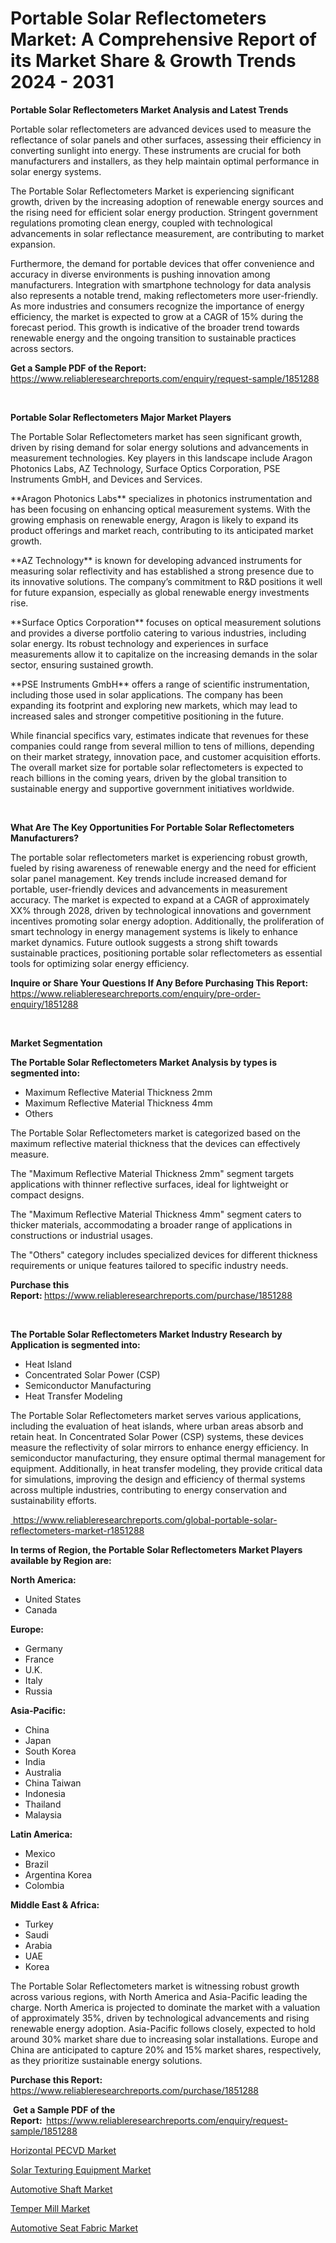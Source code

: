 <p><h1>Portable Solar Reflectometers Market: A Comprehensive Report of its Market Share & Growth Trends 2024 - 2031</h1></p><p><strong>Portable Solar Reflectometers Market Analysis and Latest Trends</strong></p>
<p><p>Portable solar reflectometers are advanced devices used to measure the reflectance of solar panels and other surfaces, assessing their efficiency in converting sunlight into energy. These instruments are crucial for both manufacturers and installers, as they help maintain optimal performance in solar energy systems.</p><p>The Portable Solar Reflectometers Market is experiencing significant growth, driven by the increasing adoption of renewable energy sources and the rising need for efficient solar energy production. Stringent government regulations promoting clean energy, coupled with technological advancements in solar reflectance measurement, are contributing to market expansion.</p><p>Furthermore, the demand for portable devices that offer convenience and accuracy in diverse environments is pushing innovation among manufacturers. Integration with smartphone technology for data analysis also represents a notable trend, making reflectometers more user-friendly. As more industries and consumers recognize the importance of energy efficiency, the market is expected to grow at a CAGR of 15% during the forecast period. This growth is indicative of the broader trend towards renewable energy and the ongoing transition to sustainable practices across sectors.</p></p>
<p><strong>Get a Sample PDF of the Report:&nbsp;</strong> <a href="https://www.reliableresearchreports.com/enquiry/request-sample/1851288?utm_campaign=113&utm_medium=2&utm_source=Github&utm_content=ia&utm_term=19102024&utm_id=portable-solar-reflectometers">https://www.reliableresearchreports.com/enquiry/request-sample/1851288</a></p>
<p>&nbsp;</p>
<p><strong>Portable Solar Reflectometers Major Market Players</strong></p>
<p><p>The Portable Solar Reflectometers market has seen significant growth, driven by rising demand for solar energy solutions and advancements in measurement technologies. Key players in this landscape include Aragon Photonics Labs, AZ Technology, Surface Optics Corporation, PSE Instruments GmbH, and Devices and Services.</p><p>**Aragon Photonics Labs** specializes in photonics instrumentation and has been focusing on enhancing optical measurement systems. With the growing emphasis on renewable energy, Aragon is likely to expand its product offerings and market reach, contributing to its anticipated market growth.</p><p>**AZ Technology** is known for developing advanced instruments for measuring solar reflectivity and has established a strong presence due to its innovative solutions. The company’s commitment to R&D positions it well for future expansion, especially as global renewable energy investments rise.</p><p>**Surface Optics Corporation** focuses on optical measurement solutions and provides a diverse portfolio catering to various industries, including solar energy. Its robust technology and experiences in surface measurements allow it to capitalize on the increasing demands in the solar sector, ensuring sustained growth.</p><p>**PSE Instruments GmbH** offers a range of scientific instrumentation, including those used in solar applications. The company has been expanding its footprint and exploring new markets, which may lead to increased sales and stronger competitive positioning in the future.</p><p>While financial specifics vary, estimates indicate that revenues for these companies could range from several million to tens of millions, depending on their market strategy, innovation pace, and customer acquisition efforts. The overall market size for portable solar reflectometers is expected to reach billions in the coming years, driven by the global transition to sustainable energy and supportive government initiatives worldwide.</p></p>
<p>&nbsp;</p>
<p><strong>What Are The Key Opportunities For Portable Solar Reflectometers Manufacturers?</strong></p>
<p><p>The portable solar reflectometers market is experiencing robust growth, fueled by rising awareness of renewable energy and the need for efficient solar panel management. Key trends include increased demand for portable, user-friendly devices and advancements in measurement accuracy. The market is expected to expand at a CAGR of approximately XX% through 2028, driven by technological innovations and government incentives promoting solar energy adoption. Additionally, the proliferation of smart technology in energy management systems is likely to enhance market dynamics. Future outlook suggests a strong shift towards sustainable practices, positioning portable solar reflectometers as essential tools for optimizing solar energy efficiency.</p></p>
<p><strong>Inquire or Share Your Questions If Any Before Purchasing This Report:</strong> <a href="https://www.reliableresearchreports.com/enquiry/pre-order-enquiry/1851288?utm_campaign=113&utm_medium=2&utm_source=Github&utm_content=ia&utm_term=19102024&utm_id=portable-solar-reflectometers">https://www.reliableresearchreports.com/enquiry/pre-order-enquiry/1851288</a></p>
<p>&nbsp;</p>
<p><strong>Market Segmentation</strong></p>
<p><strong>The Portable Solar Reflectometers Market Analysis by types is segmented into:</strong></p>
<p><ul><li>Maximum Reflective Material Thickness 2mm</li><li>Maximum Reflective Material Thickness 4mm</li><li>Others</li></ul></p>
<p><p>The Portable Solar Reflectometers market is categorized based on the maximum reflective material thickness that the devices can effectively measure. </p><p>The "Maximum Reflective Material Thickness 2mm" segment targets applications with thinner reflective surfaces, ideal for lightweight or compact designs. </p><p>The "Maximum Reflective Material Thickness 4mm" segment caters to thicker materials, accommodating a broader range of applications in constructions or industrial usages. </p><p>The "Others" category includes specialized devices for different thickness requirements or unique features tailored to specific industry needs.</p></p>
<p><strong>Purchase this Report:&nbsp;</strong><a href="https://www.reliableresearchreports.com/purchase/1851288?utm_campaign=113&utm_medium=2&utm_source=Github&utm_content=ia&utm_term=19102024&utm_id=portable-solar-reflectometers">https://www.reliableresearchreports.com/purchase/1851288</a></p>
<p>&nbsp;</p>
<p><strong>The Portable Solar Reflectometers Market Industry Research by Application is segmented into:</strong></p>
<p><ul><li>Heat Island</li><li>Concentrated Solar Power (CSP)</li><li>Semiconductor Manufacturing</li><li>Heat Transfer Modeling</li></ul></p>
<p><p>The Portable Solar Reflectometers market serves various applications, including the evaluation of heat islands, where urban areas absorb and retain heat. In Concentrated Solar Power (CSP) systems, these devices measure the reflectivity of solar mirrors to enhance energy efficiency. In semiconductor manufacturing, they ensure optimal thermal management for equipment. Additionally, in heat transfer modeling, they provide critical data for simulations, improving the design and efficiency of thermal systems across multiple industries, contributing to energy conservation and sustainability efforts.</p></p>
<p><a href="https://www.reliableresearchreports.com/global-portable-solar-reflectometers-market-r1851288?utm_campaign=113&utm_medium=2&utm_source=Github&utm_content=ia&utm_term=19102024&utm_id=portable-solar-reflectometers">&nbsp;https://www.reliableresearchreports.com/global-portable-solar-reflectometers-market-r1851288</a></p>
<p><strong>In terms of Region, the Portable Solar Reflectometers Market Players available by Region are:</strong></p>
<p>
    <p> <strong> North America: </strong>
        <ul>
            <li>United States</li>
            <li>Canada</li>
        </ul>
        </p> 
    <p> <strong> Europe: </strong>
        <ul>
            <li>Germany</li>
            <li>France</li>
            <li>U.K.</li>
            <li>Italy</li>
            <li>Russia</li>
        </ul>
        </p> 
    <p> <strong> Asia-Pacific: </strong>
        <ul>
            <li>China</li>
            <li>Japan</li>
            <li>South Korea</li>
            <li>India</li>
            <li>Australia</li>
            <li>China Taiwan</li>
            <li>Indonesia</li>
            <li>Thailand</li>
            <li>Malaysia</li>
        </ul>
        </p> 
    <p> <strong> Latin America: </strong>
        <ul>
            <li>Mexico</li>
            <li>Brazil</li>
            <li>Argentina Korea</li>
            <li>Colombia</li>
        </ul>
        </p> 
    <p> <strong> Middle East & Africa: </strong>
        <ul>
            <li>Turkey</li>
            <li>Saudi</li>
            <li>Arabia</li>
            <li>UAE</li>
            <li>Korea</li>
        </ul>
    </p>
    </p>
<p><p>The Portable Solar Reflectometers market is witnessing robust growth across various regions, with North America and Asia-Pacific leading the charge. North America is projected to dominate the market with a valuation of approximately 35%, driven by technological advancements and rising renewable energy adoption. Asia-Pacific follows closely, expected to hold around 30% market share due to increasing solar installations. Europe and China are anticipated to capture 20% and 15% market shares, respectively, as they prioritize sustainable energy solutions.</p></p>
<p><strong>Purchase this Report: </strong><a href="https://www.reliableresearchreports.com/purchase/1851288?utm_campaign=113&utm_medium=2&utm_source=Github&utm_content=ia&utm_term=19102024&utm_id=portable-solar-reflectometers">https://www.reliableresearchreports.com/purchase/1851288</a></p>
<p>&nbsp;<strong>Get a Sample PDF of the Report:&nbsp;&nbsp;</strong><a href="https://www.reliableresearchreports.com/enquiry/request-sample/1851288?utm_campaign=113&utm_medium=2&utm_source=Github&utm_content=ia&utm_term=19102024&utm_id=portable-solar-reflectometers">https://www.reliableresearchreports.com/enquiry/request-sample/1851288</a></p>
<p><strong></strong></p>
<p><p><a href="https://github.com/OrlandoHBarks/Market-Research-Report-List-1/blob/main/horizontal-pecvd-market.md?utm_campaign=113&utm_medium=2&utm_source=Github&utm_content=ia&utm_term=19102024&utm_id=portable-solar-reflectometers">Horizontal PECVD Market</a></p><p><a href="https://github.com/NathanColeman327/Market-Research-Report-List-1/blob/main/solar-texturing-equipment-market.md?utm_campaign=113&utm_medium=2&utm_source=Github&utm_content=ia&utm_term=19102024&utm_id=portable-solar-reflectometers">Solar Texturing Equipment Market</a></p><p><a href="https://www.linkedin.com/pulse/automotive-shaft-market-trends-growth-outlook-2024--6vuie?utm_campaign=113&utm_medium=2&utm_source=Github&utm_content=ia&utm_term=19102024&utm_id=portable-solar-reflectometers">Automotive Shaft Market</a></p><p><a href="https://issuu.com/reportprime-2/docs/temper-mill-market-size-2030.pptx_706af3c77eaf6a?utm_campaign=113&utm_medium=2&utm_source=Github&utm_content=ia&utm_term=19102024&utm_id=portable-solar-reflectometers">Temper Mill Market</a></p><p><a href="https://www.linkedin.com/pulse/automotive-seat-fabric-mosaic-piecing-together-global-market-ja9xe?utm_campaign=113&utm_medium=2&utm_source=Github&utm_content=ia&utm_term=19102024&utm_id=portable-solar-reflectometers">Automotive Seat Fabric Market</a></p></p>
